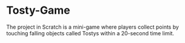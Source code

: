 # Tosty-Game
The project in Scratch is a mini-game where players collect points by touching falling objects called Tostys within a 20-second time limit.

